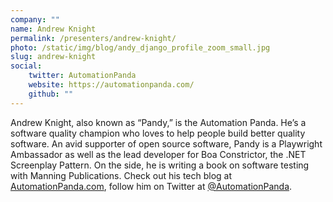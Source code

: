 ```yaml
---
company: ""
name: Andrew Knight
permalink: /presenters/andrew-knight/
photo: /static/img/blog/andy_django_profile_zoom_small.jpg
slug: andrew-knight
social:
    twitter: AutomationPanda
    website: https://automationpanda.com/
    github: ""
---
```


Andrew Knight, also known as “Pandy,” is the Automation Panda. He’s a software quality champion who loves to help people build better quality software. An avid supporter of open source software, Pandy is a Playwright Ambassador as well as the lead developer for Boa Constrictor, the .NET Screenplay Pattern. On the side, he is writing a book on software testing with Manning Publications. Check out his tech blog at [AutomationPanda.com](https://www.automationpanda.com/), follow him on Twitter at [@AutomationPanda](https://twitter.com/AutomationPanda).
